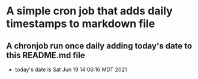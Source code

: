 A simple cron job that adds daily timestamps to markdown file
============================================================
## A chronjob run once daily adding today's date to this README.md file
* today's date is Sat Jun 19 14:06:16 MDT 2021
